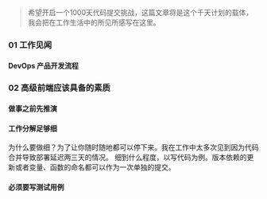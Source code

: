 > 希望开启一个1000天代码提交挑战，这篇文章将是这个千天计划的载体，我会把在工作生活中的所见所感写在这里。

### 01 工作见闻
#### DevOps 产品开发流程

### 02 高级前端应该具备的素质

#### 做事之前先推演

#### 工作分解足够细
为什么要做细？为了让你随时随地都可以停下来。我在工作中太多次见到因为代码合并导致部署延迟两三天的情况。
细到什么程度，以写代码为例。版本依赖的更新或者变量、函数的命名都可以作为一次单独的提交。

#### 必须要写测试用例
